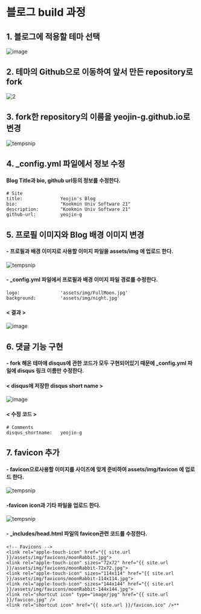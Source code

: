 # 블로그 build 과정
## 1. 블로그에 적용할 테마 선택

![image](https://user-images.githubusercontent.com/84260219/146142039-32d167e6-101c-4056-9c5f-08a9c1695acb.png)

## 2. 테마의 Github으로 이동하여 앞서 만든 repository로 fork

![2](https://user-images.githubusercontent.com/84260219/146142303-e31cbf37-9000-42d0-a2ff-d351cc8affc1.png)

## 3. fork한 repository의 이름을 yeojin-g.github.io로 변경

![tempsnip](https://user-images.githubusercontent.com/84260219/146142719-27935e4b-1a5c-4d46-b1d2-29a161de37ab.png)

## 4. _config.yml 파일에서 정보 수정
#### Blog Title과 bio, github url등의 정보를 수정한다.
    # Site
    title:              Yeojin's Blog
    bio:                "Kookmin Univ Software 21"
    description:        "Kookmin Univ Software 21"
    github-url:         yeojin-g

## 5. 프로필 이미지와 Blog 배경 이미지 변경
#### - 프로필과 배경 이미지로 사용할 이미지 파일을 assets/img 에 업로드 한다.

![tempsnip](https://user-images.githubusercontent.com/84260219/146145167-8c1b73eb-23d9-44a0-980f-0e507d7c48db.png)

#### - _config.yml 파일에서 프로필과 배경 이미지 파일 경로를 수정한다.
    logo:               'assets/img/FullMoon.jpg'
    background:         'assets/img/night.jpg'

#### < 결과 >

![image](https://user-images.githubusercontent.com/84260219/146146097-b0ca9406-2c36-4ca5-953e-f9b59481d992.png)

## 6. 댓글 기능 구현
#### - fork 해온 테마에 disqus에 관한 코드가 모두 구현되어있기 때문에 _config.yml 파일에 disqus 링크 이름만 수정한다.
#### < disqus에 저장한 disqus short name >

![image](https://user-images.githubusercontent.com/84260219/146146884-c1a72588-d56c-421d-91ad-6b90f1cd148e.png)

#### < 수정 코드 >
    # Comments
    disqus_shortname:   yeojin-g
    
## 7. favicon 추가
#### - favicon으로사용할 이미지를 사이즈에 맞게 준비하여 assets/img/favicon 에 업로드 한다.

![tempsnip](https://user-images.githubusercontent.com/84260219/146163586-113ba2af-8933-47c1-b59c-aa8f98254b8d.png)

#### -favicon icon과 기타 파일을 업로드 한다.

![tempsnip](https://user-images.githubusercontent.com/84260219/146163829-d9b58eb3-40c0-4bf2-8dca-d5c92a71ec23.png)

#### - _includes/head.html 파일의 favicon관련 코드를 수정한다.
    <!-- Favicons -->
    <link rel="apple-touch-icon" href="{{ site.url }}/assets/img/favicons/moonRabbit.jpg">
    <link rel="apple-touch-icon" sizes="72x72" href="{{ site.url }}/assets/img/favicons/moonRabbit-72x72.jpg">
    <link rel="apple-touch-icon" sizes="114x114" href="{{ site.url }}/assets/img/favicons/moonRabbit-114x114.jpg">
    <link rel="apple-touch-icon" sizes="144x144" href="{{ site.url }}/assets/img/favicons/moonRabbit-144x144.jpg">
    <link rel="shortcut icon" type="image/jpg" href="{{ site.url }}/favicon.jpg" />
    <link rel="shortcut icon" href="{{ site.url }}/favicon.ico" />**
    

